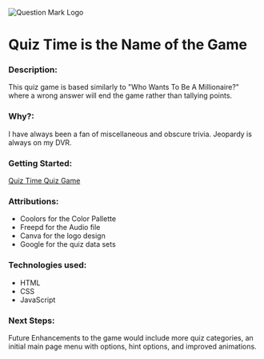 ![Question Mark Logo](https://github.com/user-attachments/assets/03525a41-841f-42e0-ade2-4829a92c5eff)

# Quiz Time is the Name of the Game

### Description: 
This quiz game is based similarly to "Who Wants To Be A Millionaire?" where a wrong answer will end the game rather than tallying points. 

### Why?: 
I have always been a fan of miscellaneous and obscure trivia. Jeopardy is always on my DVR. 

### Getting Started: 
[Quiz Time Quiz Game](https://ptresky.github.io/project-one-quiz-game/)

### Attributions:
* Coolors for the Color Pallette
* Freepd for the Audio file
* Canva for the logo design
* Google for the quiz data sets

### Technologies used:
* HTML
* CSS
* JavaScript

### Next Steps:
Future Enhancements to the game would include more quiz categories, an initial main page menu with options, hint options, and improved animations.
